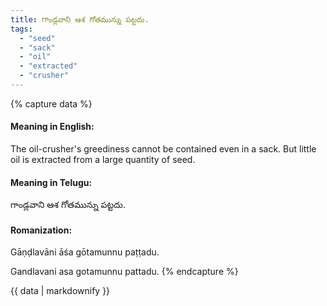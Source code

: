```yaml
---
title: గాండ్లవాని ఆశ గోతమున్ను పట్టదు.
tags:
  - "seed"
  - "sack"
  - "oil"
  - "extracted"
  - "crusher"
---
```


{% capture data %}
#### Meaning in English:
The oil-crusher's greediness cannot be contained even in a sack.
But little oil is extracted from a large quantity of seed.

#### Meaning in Telugu:
గాండ్లవాని ఆశ గోతమున్ను పట్టదు.

#### Romanization:
Gāṇḍlavāni āśa gōtamunnu paṭṭadu.

Gandlavani asa gotamunnu pattadu.
{% endcapture %}

{{ data | markdownify }}

